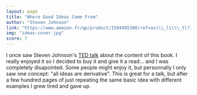 ```yaml
---
layout: page
title: "Where Good Ideas Come From"
author: "Steven Johnson"
link: "https://www.amazon.fr/gp/product/1594485380/ref=as\\\_li\\\_tl?ie=UTF8&camp=1642&creative=6746&creativeASIN=1594485380&linkCode=as2&tag=mg092-21"
img: "ideas-cover.jpg"
score: 7
---
```


I once saw Steven Johnson's [TED talk][1] about the content of this book. I really enjoyed it so I decided to buy it and give it a read... and I was completely disapointed. Some people might enjoy it, but personnally I only saw one concept: "all ideas are derivative". This is great for a talk, but after a few hundred pages of just repeating the same basic idea with different examples I grew tired and gave up. 


[1]:	http://www.ted.com/talks/steven_johnson_where_good_ideas_come_from?language=en